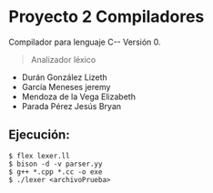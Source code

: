 # Proyecto 2 Compiladores 

Compilador para lenguaje C-- Versión 0.
> Analizador léxico

* Durán González Lizeth 
* García Meneses jeremy 
* Mendoza de la Vega Elizabeth 
* Parada Pérez Jesús Bryan 

## Ejecución:

```shell
$ flex lexer.ll
$ bison -d -v parser.yy
$ g++ *.cpp *.cc -o exe
$ ./lexer <archivoPrueba>
```
